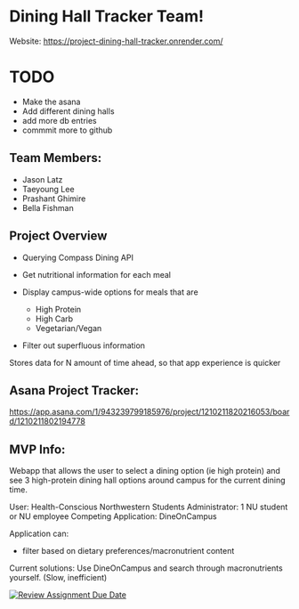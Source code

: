 # Dining Hall Tracker Team!
Website: https://project-dining-hall-tracker.onrender.com/

# TODO

- Make the asana
- Add different dining halls
- add more db entries
- commmit more to github





## Team Members: 
- Jason Latz
- Taeyoung Lee
- Prashant Ghimire
- Bella Fishman


## Project Overview
- Querying Compass Dining API
- Get nutritional information for each meal
- Display campus-wide options for meals that are
  - High Protein
  - High Carb
  - Vegetarian/Vegan
 
- Filter out superfluous information

Stores data for N amount of time ahead, so that app experience is quicker


## Asana Project Tracker:
https://app.asana.com/1/943239799185976/project/1210211820216053/board/1210211802194778

## MVP Info: 
Webapp that allows the user to select a dining option (ie high protein) and see 3 high-protein dining hall options around campus for the current dining time.

User: Health-Conscious Northwestern Students
Administrator: 1 NU student or NU employee
Competing Application: DineOnCampus

Application can:
- filter based on dietary preferences/macronutrient content

Current solutions: Use DineOnCampus and search through macronutrients yourself. (Slow, inefficient)

[![Review Assignment Due Date](https://classroom.github.com/assets/deadline-readme-button-22041afd0340ce965d47ae6ef1cefeee28c7c493a6346c4f15d667ab976d596c.svg)](https://classroom.github.com/a/DBaAVOQl)
